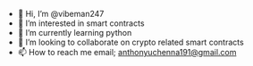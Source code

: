 - 👋 Hi, I’m @vibeman247
- 👀 I’m interested in smart contracts
- 🌱 I’m currently learning python
- 💞️ I’m looking to collaborate on crypto related smart contracts
- 📫 How to reach me email; anthonyuchenna191@gmail.com

<!---
vibeman247/vibeman247 is a ✨ special ✨ repository because its `README.md` (this file) appears on your GitHub profile.
You can click the Preview link to take a look at your changes.
--->
